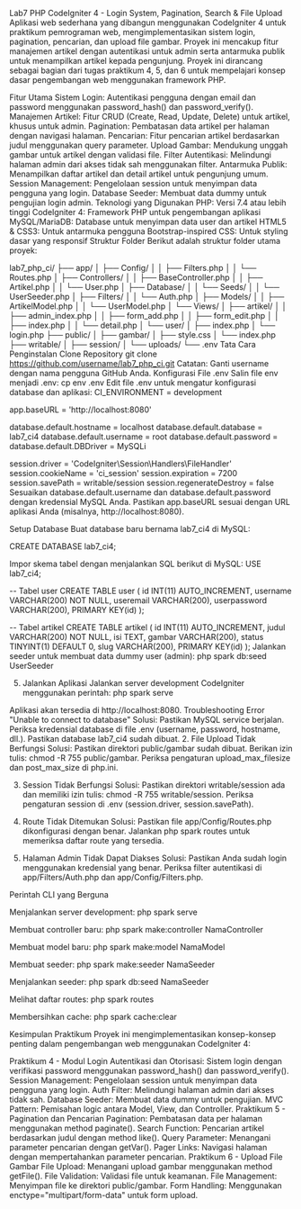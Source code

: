 Lab7 PHP CodeIgniter 4 - Login System, Pagination, Search & File Upload
Aplikasi web sederhana yang dibangun menggunakan CodeIgniter 4 untuk praktikum pemrograman web, mengimplementasikan sistem login, pagination, pencarian, dan upload file gambar. Proyek ini mencakup fitur manajemen artikel dengan autentikasi untuk admin serta antarmuka publik untuk menampilkan artikel kepada pengunjung. Proyek ini dirancang sebagai bagian dari tugas praktikum 4, 5, dan 6 untuk mempelajari konsep dasar pengembangan web menggunakan framework PHP.

Fitur Utama
Sistem Login: Autentikasi pengguna dengan email dan password menggunakan password_hash() dan password_verify(). Manajemen Artikel: Fitur CRUD (Create, Read, Update, Delete) untuk artikel, khusus untuk admin.
Pagination: Pembatasan data artikel per halaman dengan navigasi halaman. Pencarian: Fitur pencarian artikel berdasarkan judul menggunakan query parameter.
Upload Gambar: Mendukung unggah gambar untuk artikel dengan validasi file. Filter Autentikasi: Melindungi halaman admin dari akses tidak sah menggunakan filter.
Antarmuka Publik: Menampilkan daftar artikel dan detail artikel untuk pengunjung umum.
Session Management: Pengelolaan session untuk menyimpan data pengguna yang login.
Database Seeder: Membuat data dummy untuk pengujian login admin.
Teknologi yang Digunakan
PHP: Versi 7.4 atau lebih tinggi
CodeIgniter 4: Framework PHP untuk pengembangan aplikasi
MySQL/MariaDB: Database untuk menyimpan data user dan artikel
HTML5 & CSS3: Untuk antarmuka pengguna
Bootstrap-inspired CSS: Untuk styling dasar yang responsif
Struktur Folder
Berikut adalah struktur folder utama proyek:

lab7_php_ci/
├── app/
│   ├── Config/
│   │   ├── Filters.php
│   │   └── Routes.php
│   ├── Controllers/
│   │   ├── BaseController.php
│   │   ├── Artikel.php
│   │   └── User.php
│   ├── Database/
│   │   └── Seeds/
│   │       └── UserSeeder.php
│   ├── Filters/
│   │   └── Auth.php
│   ├── Models/
│   │   ├── ArtikelModel.php
│   │   └── UserModel.php
│   └── Views/
│       ├── artikel/
│       │   ├── admin_index.php
│       │   ├── form_add.php
│       │   ├── form_edit.php
│       │   ├── index.php
│       │   └── detail.php
│       └── user/
│           ├── index.php
│           └── login.php
├── public/
│   ├── gambar/
│   ├── style.css
│   └── index.php
├── writable/
│   ├── session/
│   └── uploads/
└── .env
Tata Cara Penginstalan
Clone Repository git clone https://github.com/username/lab7_php_ci.git Catatan: Ganti username dengan nama pengguna GitHub Anda.
Konfigurasi File .env Salin file env menjadi .env: cp env .env Edit file .env untuk mengatur konfigurasi database dan aplikasi:
CI_ENVIRONMENT = development

app.baseURL = 'http://localhost:8080'

database.default.hostname = localhost
database.default.database = lab7_ci4
database.default.username = root
database.default.password =
database.default.DBDriver = MySQLi

session.driver = 'CodeIgniter\Session\Handlers\FileHandler'
session.cookieName = 'ci_session'
session.expiration = 7200
session.savePath = writable/session
session.regenerateDestroy = false
Sesuaikan database.default.username dan database.default.password dengan kredensial MySQL Anda. Pastikan app.baseURL sesuai dengan URL aplikasi Anda (misalnya, http://localhost:8080).

Setup Database
Buat database baru bernama lab7_ci4 di MySQL:

CREATE DATABASE lab7_ci4;


Impor skema tabel dengan menjalankan SQL berikut di MySQL:
USE lab7_ci4;

-- Tabel user
CREATE TABLE user (
    id INT(11) AUTO_INCREMENT,
    username VARCHAR(200) NOT NULL,
    useremail VARCHAR(200),
    userpassword VARCHAR(200),
    PRIMARY KEY(id)
);

-- Tabel artikel
CREATE TABLE artikel (
    id INT(11) AUTO_INCREMENT,
    judul VARCHAR(200) NOT NULL,
    isi TEXT,
    gambar VARCHAR(200),
    status TINYINT(1) DEFAULT 0,
    slug VARCHAR(200),
    PRIMARY KEY(id)
);
Jalankan seeder untuk membuat data dummy user (admin):
php spark db:seed UserSeeder

5. Jalankan Aplikasi
Jalankan server development CodeIgniter menggunakan perintah: php spark serve

Aplikasi akan tersedia di http://localhost:8080.
Troubleshooting
Error "Unable to connect to database"
Solusi:
Pastikan MySQL service berjalan.
Periksa kredensial database di file .env (username, password, hostname, dll.).
Pastikan database lab7_ci4 sudah dibuat.
2. File Upload Tidak Berfungsi
Solusi:
Pastikan direktori public/gambar sudah dibuat. Berikan izin tulis: chmod -R 755 public/gambar. Periksa pengaturan upload_max_filesize dan post_max_size di php.ini.

3. Session Tidak Berfungsi
Solusi:
Pastikan direktori writable/session ada dan memiliki izin tulis: chmod -R 755 writable/session. Periksa pengaturan session di .env (session.driver, session.savePath).

4. Route Tidak Ditemukan
Solusi:
Pastikan file app/Config/Routes.php dikonfigurasi dengan benar. Jalankan php spark routes untuk memeriksa daftar route yang tersedia.

5. Halaman Admin Tidak Dapat Diakses
Solusi:
Pastikan Anda sudah login menggunakan kredensial yang benar. Periksa filter autentikasi di app/Filters/Auth.php dan app/Config/Filters.php.

Perintah CLI yang Berguna

Menjalankan server development:
php spark serve

Membuat controller baru:
php spark make:controller NamaController

Membuat model baru:
php spark make:model NamaModel

Membuat seeder:
php spark make:seeder NamaSeeder

Menjalankan seeder:
php spark db:seed NamaSeeder

Melihat daftar routes:
php spark routes

Membersihkan cache:
php spark cache:clear

Kesimpulan Praktikum
Proyek ini mengimplementasikan konsep-konsep penting dalam pengembangan web menggunakan CodeIgniter 4:

Praktikum 4 - Modul Login
Autentikasi dan Otorisasi: Sistem login dengan verifikasi password menggunakan password_hash() dan password_verify().
Session Management: Pengelolaan session untuk menyimpan data pengguna yang login.
Auth Filter: Melindungi halaman admin dari akses tidak sah.
Database Seeder: Membuat data dummy untuk pengujian.
MVC Pattern: Pemisahan logic antara Model, View, dan Controller.
Praktikum 5 - Pagination dan Pencarian
Pagination: Pembatasan data per halaman menggunakan method paginate().
Search Function: Pencarian artikel berdasarkan judul dengan method like().
Query Parameter: Menangani parameter pencarian dengan getVar().
Pager Links: Navigasi halaman dengan mempertahankan parameter pencarian.
Praktikum 6 - Upload File Gambar
File Upload: Menangani upload gambar menggunakan method getFile().
File Validation: Validasi file untuk keamanan.
File Management: Menyimpan file ke direktori public/gambar.
Form Handling: Menggunakan enctype="multipart/form-data" untuk form upload.
